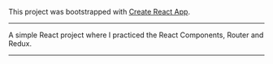 This project was bootstrapped with [Create React App](https://github.com/facebook/create-react-app).

***                                                    
A simple React project where I practiced the React Components, Router and Redux.
***